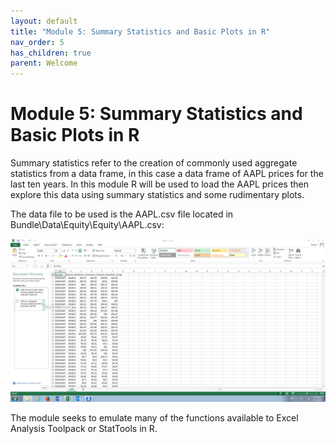 ```yaml
---
layout: default
title: "Module 5: Summary Statistics and Basic Plots in R"
nav_order: 5
has_children: true
parent: Welcome
---
```


# Module 5: Summary Statistics and Basic Plots in R

Summary statistics refer to the creation of commonly used aggregate statistics from a data frame, in this case a data frame of AAPL prices for the last ten years.  In this module R will be used to load the AAPL prices then explore this data using summary statistics and some rudimentary plots.

The data file to be used is the AAPL.csv file located in Bundle\Data\Equity\Equity\AAPL.csv:

![img.png](img.png)

The module seeks to emulate many of the functions available to Excel Analysis Toolpack or StatTools in R.

